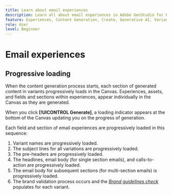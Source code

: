 ```yaml
---
title: Learn about email experiences
description: Learn all about email experiences in Adobe GenStudio for Performance Marketing.
feature: Experiences, Content Generation, Create, Generative AI, Variant Generation
role: User
level: Beginner
---
```


# Email experiences

<!-- ## Anatomy -->

## Progressive loading

When the content generation process starts, each section of generated content in variants progressively loads in the Canvas. Experiences, assets, and fields and sections within experiences, appear individually in the Canvas as they are generated.

When you click **[!UICONTROL Generate]**, a loading indicator appears at the bottom of the Canvas updating you on the progress of generation.

Each field and section of email experiences are progressively loaded in this sequence:

1. Variant names are progressively loaded.
1. The subject lines for all variations are progressively loaded.
1. The pre-headers are progressively loaded.
1. The headlines, email body (for single section emails), and calls-to-action are progressively loaded.
1. The email body for subsequent sections (for multi-section emails) is progressively loaded.
1. The brand validation process occurs and the [_Brand guidelines check_](/help/user-guide/guidelines/brand-validation.md#brand-guidelines-check) populates for each variant.
